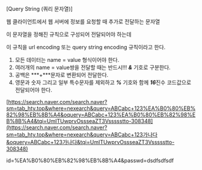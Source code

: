 [Query String (쿼리 문자열)]

웹 클라이언트에서 웹 서버에 정보를 요청할 때 추가로 전달하는 문자열

이 문자열을 정해진 규칙으로 구성되어 전달되어야 하는데 

이 규칙을 url encoding 또는 query string encoding 규칙이라고 한다.

1. 모든 데이터는 name = value  형식이어야 한다.
2. 여러개의 name = value쌍을 전달할 때는 반드시!!! ***&*** 기호로 구분한다.
3. 공백은 ***+***문자로 변환되어 전달한다.
4. 영문과 숫자 그리고 일부 특수문자를 제외하고 ***%*** 기호와 함께 ***16***진수 코드값으로 전달되어야 한다.



[https://search.naver.com/search.naver?sm=tab_hty.top&where=nexearch&query=ABCabc+123%EA%B0%80%EB%82%98%EB%8B%A4&oquery=ABCabc+123%EA%B0%80%EB%82%98%EB%8B%A4&tqi=UmITUwprvOssseaZT3Vssssstto-308348](https://search.naver.com/search.naver?sm=tab_hty.top&where=nexearch&query=ABCabc+123가나다&oquery=ABCabc+123가나다&tqi=UmITUwprvOssseaZT3Vssssstto-308348)

id=%EA%B0%80%EB%82%98%EB%8B%A4&passwd=dsdfsdfsdf





